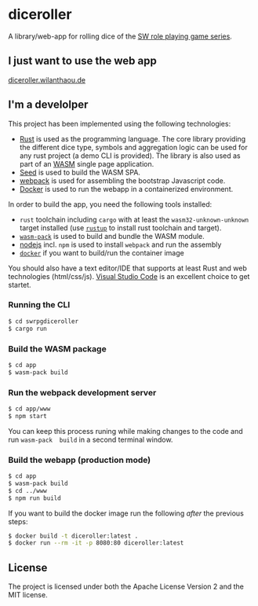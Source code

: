 # diceroller

A library/web-app for rolling dice of the 
[SW role playing game series](https://www.fantasyflightgames.com/en/starwarsrpg/).

## I just want to use the web app
[diceroller.wilanthaou.de](http://diceroller.wilanthaou.de/)

## I'm a develolper

This project has been implemented using the following technologies:

* [Rust](https://www.rust-lang.org/) is used as the programming language. The core 
  library providing the different dice type, symbols and aggregation logic can be used
  for any rust project (a demo CLI is provided). The library is also used as part of an
  [WASM](https://webassembly.org/) single page application.
* [Seed](https://webassembly.org/) is used to build the WASM SPA.
* [webpack](https://webpack.js.org/) is used for assembling the bootstrap Javascript 
  code.
* [Docker](https://www.docker.com/) is used to run the webapp in a containerized 
environment.

In order to build the app, you need the following tools installed:

* `rust` toolchain including `cargo` with at least the `wasm32-unknown-unknown` target 
installed (use [`rustup`](https://rustup.rs/) to install rust toolchain and target).
* [`wasm-pack`](https://rustwasm.github.io/wasm-pack/installer/) is used to build and 
bundle the WASM module.
* [nodejs](https://nodejs.org/en/) incl. `npm` is used to install `webpack` and run the 
assembly
* [`docker`](https://www.docker.com/) if you want to build/run the container image

You should also have a text editor/IDE that supports at least Rust and web technologies 
(html/css/js). [Visual Studio Code](https://code.visualstudio.com/) is an excellent 
choice to get startet.

### Running the CLI

```bash
$ cd swrpgdiceroller
$ cargo run
```

### Build the WASM package

```bash
$ cd app
$ wasm-pack build
```

### Run the webpack development server

```bash
$ cd app/www
$ npm start
```

You can keep this process runing while making changes to the code and run `wasm-pack 
build` in a second terminal window.

### Build the webapp (production mode)

```bash
$ cd app
$ wasm-pack build
$ cd ../www
$ npm run build
```

If you want to build the docker image run the following _after_ the previous steps:

```bash
$ docker build -t diceroller:latest .
$ docker run --rm -it -p 8080:80 diceroller:latest
```

## License

The project is licensed under both the Apache License Version 2 and the MIT license.

